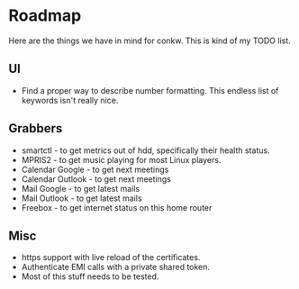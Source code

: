 # Roadmap
Here are the things we have in mind for conkw. This is kind of my TODO list.

## UI

* Find a proper way to describe number formatting. This endless list of keywords isn't really nice.

## Grabbers

* smartctl - to get metrics out of hdd, specifically their health status.
* MPRIS2 - to get music playing for most Linux players.
* Calendar Google - to get next meetings
* Calendar Outlook - to get next meetings
* Mail Google - to get latest mails
* Mail Outlook - to get latest mails
* Freebox - to get internet status on this home router

## Misc

* https support with live reload of the certificates.
* Authenticate EMI calls with a private shared token.
* Most of this stuff needs to be tested.

